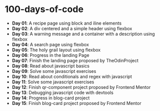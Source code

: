 # 100-days-of-code

- **Day 01**: A recipe page using block and iline elements
- **Day 02**: A div centered and a simple header using flexbox
- **Day 03**: A warning message and a container with a description using flexbox
- **Day 04**: A search page using flexbox
- **Day 05**: The holy grail layout using flexbox
- **Day 06**: Progress in the landing Page
- **Day 07**: Finish the landing page proposed by TheOdinProject
- **Day 08**: Read about javascript basics
- **Day 09**: Solve some javascript exercises
- **Day 10**: Read about conditionals and regex with javascript
- **Day 11**: Solve some javascript exercises
- **Day 12**: Finish qr-component project proposed by Frontend Mentor
- **Day 13**: Debugging javascript code with devtools
- **Day 14**: Progress in blog-card project
- **Day 15**: Finish blog-card project proposed by Frontend Mentor



